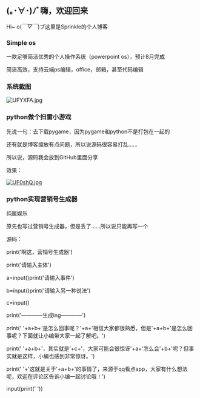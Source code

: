 ## (｡･∀･)ﾉﾞ嗨，欢迎回来

Hi~ o(*￣▽￣*)ブ这里是Sprinkle的个人博客

### Simple os
一款足够简洁优秀的个人操作系统（powerpoint os），预计8月完成

简洁高效，支持云端ps编辑，office，邮箱，甚至代码编辑

### 系统截图

![UFYXFA.jpg](https://s1.ax1x.com/2020/07/07/UFYXFA.jpg)

### python做个扫雷小游戏
先说一句：去下载pygame，因为pygame和python不是打包在一起的

还有就是博客缩放有点问题，所以说源码很容易打乱……

所以说，源码我会放到GitHub里面分享

效果：

[![UF0shQ.jpg](https://s1.ax1x.com/2020/07/07/UF0shQ.jpg)](https://imgchr.com/i/UF0shQ)

### python实现营销号生成器
纯属娱乐

原先也写过营销号生成器，但是丢了……所以说只能再写一个

源码：

print('啊这，营销号生成器')

print('请输入主体')

a=input()print('请输入事件')

b=input()print('请输入另一种说法')

c=input()

print('————生成ing————')

print('  '+a+b+'是怎么回事呢？'+a+'相信大家都很熟悉，但是'+a+b+'是怎么回事呢？下面就让小编带大家一起了解吧。')

print('  '+a+b+'，其实就是'+c+'，大家可能会很惊讶'+a+'怎么会'+b+'呢？但事实就是这样，小编也感到非常惊讶。')

print('  '+'这就是关于'+a+b+'的事情了，来源于qq看点app，大家有什么想法呢，欢迎在评论区告诉小编一起讨论哦！')

input(print('  '))

